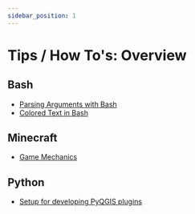 ```yaml
---
sidebar_position: 1
---
```


# Tips / How To's: Overview

## Bash

- [Parsing Arguments with Bash](/howto/bash/argument-parsing)
- [Colored Text in Bash](/howto/bash/colored-text)

## Minecraft

- [Game Mechanics](/howto/minecraft/game-mechanics)

## Python

- [Setup for developing PyQGIS plugins](/howto/python/pyqgis-setup)